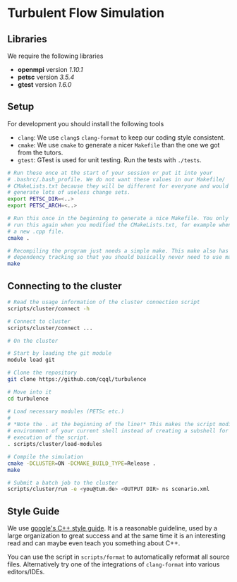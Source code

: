 # Turbulent Flow Simulation

## Libraries

We require the following libraries

- **openmpi** version *1.10.1*
- **petsc** version *3.5.4*
- **gtest** version *1.6.0*

## Setup

For development you should install the following tools

* `clang`: We use `clang`s `clang-format` to keep our coding style consistent.
* `cmake`: We use `cmake` to generate a nicer `Makefile` than the one we got
  from the tutors.
* `gtest`: GTest is used for unit testing. Run the tests with `./tests`.

```sh
# Run these once at the start of your session or put it into your
# .bashrc/.bash_profile. We do not want these values in our Makefile/
# CMakeLists.txt because they will be different for everyone and would thus
# generate lots of useless change sets.
export PETSC_DIR=<..>
export PETSC_ARCH=<..>

# Run this once in the beginning to generate a nice Makefile. You only need to
# run this again when you modified the CMakeLists.txt, for example when you add
# a new .cpp file.
cmake .

# Recompiling the program just needs a simple make. This make also has proper
# dependency tracking so that you should basically never need to use make clean.
make
```

## Connecting to the cluster

```sh
# Read the usage information of the cluster connection script
scripts/cluster/connect -h

# Connect to cluster
scripts/cluster/connect ...

# On the cluster

# Start by loading the git module
module load git

# Clone the repository
git clone https://github.com/cqql/turbulence

# Move into it
cd turbulence

# Load necessary modules (PETSc etc.)
#
# *Note the . at the beginning of the line!* This makes the script modify the
# environment of your current shell instead of creating a subshell for the
# execution of the script.
. scripts/cluster/load-modules

# Compile the simulation
cmake -DCLUSTER=ON -DCMAKE_BUILD_TYPE=Release .
make

# Submit a batch job to the cluster
scripts/cluster/run -e <you@tum.de> <OUTPUT DIR> ns scenario.xml
```

## Style Guide

We use
[google's C++ style guide](http://google.github.io/styleguide/cppguide.html). It
is a reasonable guideline, used by a large organization to great success and at
the same time it is an interesting read and can maybe even teach you something
about C++.

You can use the script in `scripts/format` to automatically reformat all source
files. Alternatively try one of the integrations of `clang-format` into various
editors/IDEs.
